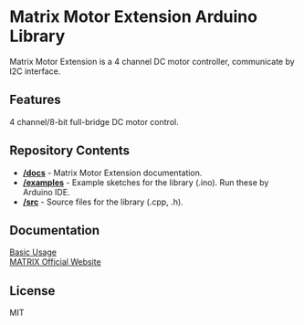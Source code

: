 # Matrix Motor Extension Arduino Library
Matrix Motor Extension is a 4 channel DC motor controller,
communicate by I2C interface.
## Features
4 channel/8-bit full-bridge DC motor control.
## Repository Contents
* [**/docs**](./docs) - Matrix Motor Extension documentation.
* [**/examples**](./examples) - Example sketches for the library (.ino). Run these by Arduino IDE.
* [**/src**](./src) - Source files for the library (.cpp, .h).

## Documentation
[Basic Usage](https://matrix-robotics.github.io/MatrixMotorExtension/) <br>
[MATRIX Official Website](https://matrixrobotics.com/)
## License
MIT
